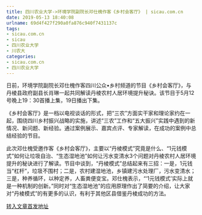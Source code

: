 ```yaml
---
title: 四川农业大学->环境学院副院长邓仕槐作客《乡村会客厅》 | sicau.com.cn
date: 2019-05-13 18:40:08
urlname: 69d4f427f290a0fa876c940f7431137c
tags: 
- sicau.com.cn
- sicau
- 四川农业大学
- 川农大
categories:
- sicau.com.cn
- 四川农业大学
---
```



日前，环境学院副院长邓仕槐作客四川公众•乡村频道的节目《乡村会客厅》，与丹棱县政府副县长肖琳一起共同解读丹棱农村人居环境提升秘诀。该节目于5月12号晚上19：30首播上集，19日播出下集。

《乡村会客厅》是一档以电视谈话的形式，把“三农”方面实干家和理论家约在一起，围绕四川乡村振兴战略的实施，讲述“三农”工作和“五大振兴”实践中遇到的新情况、新问题、新经验。通过案例展示、嘉宾点评、专家解读，在成功的案例中总结经验的节目。

此次邓仕槐受邀作客《乡村会客厅》，主要以“丹棱模式”究竟是什么、“1元钱模式”如何让垃圾自治、“生态湿地池”如何让污水变清水3个问题对丹棱农村人居环境提升的秘诀进行了解读。节目中谈到，“丹棱模式”总结起来有三招：一是，1元钱当“杠杆”，垃圾不围村；二是，农村建湿地池，乡镇建污水处理厂，污水变清水；三是，种养循环，以种定养，人畜粪便变宝。邓仕槐表示，“‘1元钱模式’实际上就是一种机制的创新。”同时对“生态湿地池”的应用原理作出了简要的介绍，让大家对“丹棱模式”的有更多的认识，有利于其他区县借鉴丹棱成功的方法。





[转入文章首发地址](https://news.sicau.edu.cn/info/1078/51173.htm)